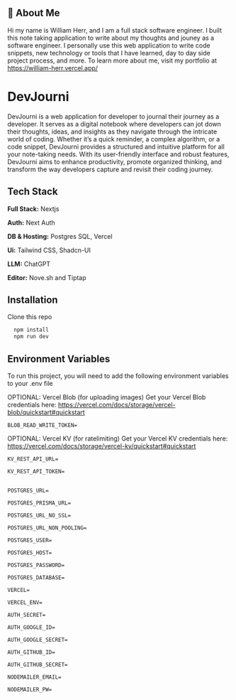 ## 🚀 About Me

Hi my name is William Herr, and I am a full stack software engineer. I built this note taking application to write about my thoughts and jouney as a software engineer. I personally use this web application to write code snippets, new technology or tools that I have learned, day to day side project process, and more. To learn more about me, visit my portfolio at https://william-herr.vercel.app/

# DevJourni

DevJourni is a web application for developer to journal their journey as a developer. It serves as a digital notebook where developers can jot down their thoughts, ideas, and insights as they navigate through the intricate world of coding. Whether it’s a quick reminder, a complex algorithm, or a code snippet, DevJourni provides a structured and intuitive platform for all your note-taking needs. With its user-friendly interface and robust features, DevJourni aims to enhance productivity, promote organized thinking, and transform the way developers capture and revisit their coding journey.

## Tech Stack

**Full Stack:** Nextjs

**Auth:** Next Auth

**DB & Hosting:** Postgres SQL, Vercel

**Ui:** Tailwind CSS, Shadcn-UI

**LLM:** ChatGPT

**Editor:** Nove.sh and Tiptap

## Installation

Clone this repo

```bash
  npm install
  npm run dev
```

## Environment Variables

To run this project, you will need to add the following environment variables to your .env file

OPTIONAL: Vercel Blob (for uploading images)
Get your Vercel Blob credentials here: https://vercel.com/docs/storage/vercel-blob/quickstart#quickstart

`BLOB_READ_WRITE_TOKEN=`

OPTIONAL: Vercel KV (for ratelimiting)
Get your Vercel KV credentials here: https://vercel.com/docs/storage/vercel-kv/quickstart#quickstart

`KV_REST_API_URL=`

`KV_REST_API_TOKEN=`

##

`POSTGRES_URL=`

`POSTGRES_PRISMA_URL=`

`POSTGRES_URL_NO_SSL=`

`POSTGRES_URL_NON_POOLING=`

`POSTGRES_USER=`

`POSTGRES_HOST=`

`POSTGRES_PASSWORD=`

`POSTGRES_DATABASE=`

`VERCEL=`

`VERCEL_ENV=`

`AUTH_SECRET=`

`AUTH_GOOGLE_ID=`

`AUTH_GOOGLE_SECRET=`

`AUTH_GITHUB_ID=`

`AUTH_GITHUB_SECRET=`

`NODEMAILER_EMAIL=`

`NODEMAILER_PW=`
